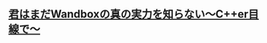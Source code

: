 ## [君はまだWandboxの真の実力を知らない～C++er目線で～](https://qiita.com/yumetodo/items/ef24708900b0535aa28c?utm_source=stock_summary_mail&utm_medium=email&utm_term=udonta&utm_content=%E5%90%9B%E3%81%AF%E3%81%BE%E3%81%A0Wandbox%E3%81%AE%E7%9C%9F%E3%81%AE%E5%AE%9F%E5%8A%9B%E3%82%92%E7%9F%A5%E3%82%89%E3%81%AA%E3%81%84%EF%BD%9EC++er%E7%9B%AE%E7%B7%9A%E3%81%A7%EF%BD%9E&utm_campaign=stock_summary_mail_2022-09-10)
